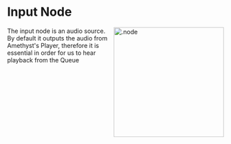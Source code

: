 # Input Node

<img align="right" src="https://cdn.discordapp.com/attachments/667464431562653706/1052194717208682497/input_node.png" alt=".node" width="256"/>

The input node is an audio source. By default it outputs the audio from Amethyst's Player, therefore it is essential in order for us to hear
playback from the Queue
